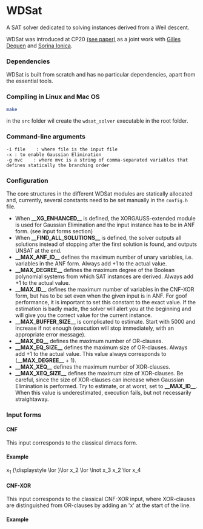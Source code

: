 # WDSat
A SAT solver dedicated to solving instances derived from a Weil descent.

WDSat was introduced at CP20 [(see paper)](https://arxiv.org/abs/2001.11229) as a joint work with [Gilles Dequen](https://home.mis.u-picardie.fr/~dequen/doku.php) and [Sorina Ionica](https://home.mis.u-picardie.fr/~ionica/). 

### Dependencies
WDSat is built from scratch and has no particular dependencies, apart from the essential tools. 

### Compiling in Linux and Mac OS
```bash
make
```
in the ```src``` folder wil create the ```wdsat_solver``` executable in the root folder.

### Command-line arguments
```
-i file    : where file is the input file
-x : to enable Gaussian Elimination
-g mvc    : where mvc is a string of comma-separated variables that defines statically the branching order
```

### Configuration
The core structures in the different WDSat modules are statically allocated and, currently, several constants need to be set manually in the ```config.h``` file.
* When __\_\_XG_ENHANCED\_\___ is defined, the XORGAUSS-extended module is used for Gaussian Elimination and the input instance has to be in ANF form. (see input forms section)
* When __\_\_FIND_ALL_SOLUTIONS\_\___ is defined, the solver outputs all solutions instead of stopping after the first solution is found, and outputs UNSAT at the end. 
* __\_\_MAX_ANF_ID\_\___ defines the maximum number of unary variables, i.e. variables in the ANF form. Always add +1 to the actual value.
* __\_\_MAX_DEGREE\_\___ defines the maximum degree of the Boolean polynomial systems from which SAT instances are derived. Always add +1 to the actual value.
* __\_\_MAX_ID\_\___ defines the maximum number of variables in the CNF-XOR form, but has to be set even when the given input is in ANF. For goof performance, it is important to set this constant to the exact value. If the estimation is badly made, the solver will alert you at the beginning and will give you the correct value for the current instance. 
* __\_\_MAX_BUFFER_SIZE\_\___ is complicated to estimate. Start with 5000 and increase if not enough (execution will stop immediately, with an appropriate error message).
* __\_\_MAX_EQ\_\___ defines the maximum number of OR-clauses. 
* __\_\_MAX_EQ_SIZE\_\___ defines the maximum size of OR-clauses. Always add +1 to the actual value. This value always corresponds to (__\_\_MAX_DEGREE\_\___ + 1).
* __\_\_MAX_XEQ\_\___ defines the maximum number of XOR-clauses. 
* __\_\_MAX_XEQ_SIZE\_\___ defines the maximum size of XOR-clauses. Be careful, since the size of XOR-clauses can increase when Gaussian Elimination is performed. Try to estimate, or at worst, set to __\_\_MAX_ID\_\___. When this value is underestimated, execution fails, but not necessarily straightaway. 

### Input forms
#### CNF
This input corresponds to the classical dimacs form. 
#### Example

x<sub>1</sub>  {\displaystyle \lor }\lor  x_2 \lor \lnot x_3
x_2 \lor x_4



#### CNF-XOR
This input corresponds to the classical CNF-XOR input, where XOR-clauses are distinguished from OR-clauses by adding an 'x' at the start of the line.

#### Example

